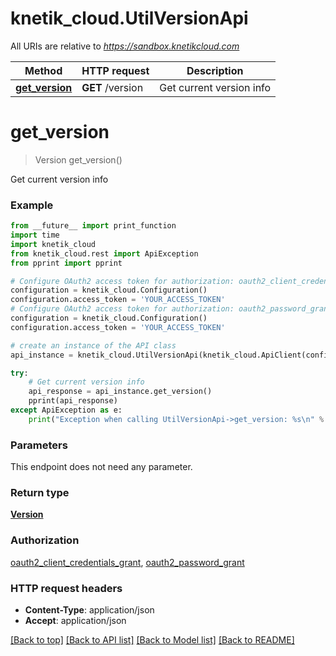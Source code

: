 # knetik_cloud.UtilVersionApi

All URIs are relative to *https://sandbox.knetikcloud.com*

Method | HTTP request | Description
------------- | ------------- | -------------
[**get_version**](UtilVersionApi.md#get_version) | **GET** /version | Get current version info


# **get_version**
> Version get_version()

Get current version info

### Example 
```python
from __future__ import print_function
import time
import knetik_cloud
from knetik_cloud.rest import ApiException
from pprint import pprint

# Configure OAuth2 access token for authorization: oauth2_client_credentials_grant
configuration = knetik_cloud.Configuration()
configuration.access_token = 'YOUR_ACCESS_TOKEN'
# Configure OAuth2 access token for authorization: oauth2_password_grant
configuration = knetik_cloud.Configuration()
configuration.access_token = 'YOUR_ACCESS_TOKEN'

# create an instance of the API class
api_instance = knetik_cloud.UtilVersionApi(knetik_cloud.ApiClient(configuration))

try: 
    # Get current version info
    api_response = api_instance.get_version()
    pprint(api_response)
except ApiException as e:
    print("Exception when calling UtilVersionApi->get_version: %s\n" % e)
```

### Parameters
This endpoint does not need any parameter.

### Return type

[**Version**](Version.md)

### Authorization

[oauth2_client_credentials_grant](../README.md#oauth2_client_credentials_grant), [oauth2_password_grant](../README.md#oauth2_password_grant)

### HTTP request headers

 - **Content-Type**: application/json
 - **Accept**: application/json

[[Back to top]](#) [[Back to API list]](../README.md#documentation-for-api-endpoints) [[Back to Model list]](../README.md#documentation-for-models) [[Back to README]](../README.md)


